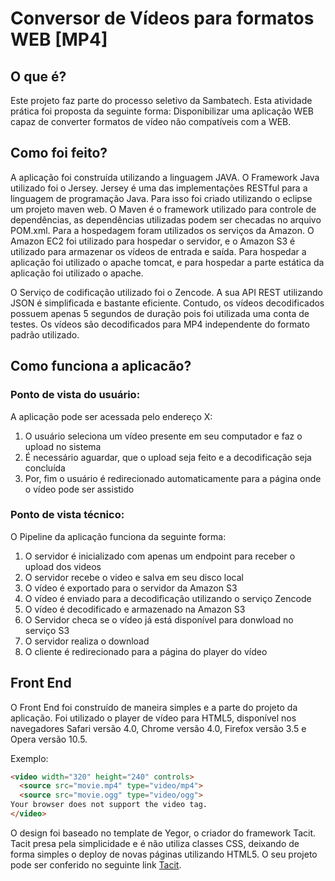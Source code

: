 # Conversor de Vídeos para formatos WEB [MP4]

## O que é?

Este projeto faz parte do processo seletivo da Sambatech. Esta atividade prática foi proposta da seguinte forma: Disponibilizar uma aplicação WEB capaz de converter formatos de vídeo não compatíveis com a WEB. 

## Como foi feito?

A aplicação foi construída utilizando a linguagem JAVA. O Framework Java utilizado foi o Jersey. Jersey é uma das implementações RESTful para a linguagem de programação Java. Para isso foi criado utilizando o eclipse um projeto maven web. O Maven é o framework utilizado para controle de dependências, as dependências utilizadas podem ser checadas no arquivo POM.xml. Para a hospedagem foram utilizados os serviços da Amazon. O Amazon EC2 foi utilizado para hospedar o servidor, e o Amazon S3 é utilizado para armazenar os vídeos de entrada e saída. Para hospedar a aplicação foi utilizado o apache tomcat, e para hospedar a parte estática da aplicação foi utilizado o apache. 

O Serviço de codificação utilizado foi o Zencode. A sua API REST utilizando JSON é simplificada e bastante eficiente. Contudo, os vídeos decodificados possuem apenas 5 segundos de duração pois foi utilizada uma conta de testes. Os vídeos são decodificados para MP4 independente do formato padrão utilizado. 


## Como funciona a aplicacão?

### Ponto de vista do usuário:

A aplicação pode ser acessada pelo endereço X:

1. O usuário seleciona um vídeo presente em seu computador e faz o upload no sistema
2. É necessário aguardar, que o upload seja feito e a decodificação seja concluída
3. Por, fim o usuário é redirecionado automaticamente para a página onde o vídeo pode ser assistido

### Ponto de vista técnico:

O Pipeline da aplicação funciona da seguinte forma:

1. O servidor é inicializado com apenas um endpoint para receber o upload dos videos
2. O servidor recebe o video e salva em seu disco local
3. O vídeo é exportado para o servidor da Amazon S3
4. O vídeo é enviado para a decodificação utilizando o serviço Zencode
5. O vídeo é decodificado e armazenado na Amazon S3
6. O Servidor checa se o vídeo já está disponível para donwload no serviço S3
7. O servidor realiza o download
8. O cliente é redirecionado para a página do player do vídeo

## Front End

O Front End foi construído de maneira simples e a parte do projeto da aplicação. Foi utilizado o player de vídeo para HTML5, disponível nos navegadores Safari versão 4.0, Chrome versão 4.0, Firefox versão 3.5 e Opera versão 10.5. 

Exemplo:

```html
<video width="320" height="240" controls>
  <source src="movie.mp4" type="video/mp4">
  <source src="movie.ogg" type="video/ogg">
Your browser does not support the video tag.
</video>
```

O design foi baseado no template de Yegor, o criador do framework Tacit. Tacit presa pela simplicidade e é não utiliza classes CSS, deixando de forma simples o deploy de novas páginas utilizando HTML5. O seu projeto pode ser conferido no seguinte link [Tacit](https://github.com/yegor256/tacit).


